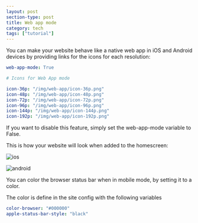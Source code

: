 ```yaml
---
layout: post
section-type: post
title: Web app mode
category: tech
tags: ["tutorial"]
---
```


You can make your website behave like a native web app in iOS and Android
devices by providing links for the icons for each resolution:

```yaml
web-app-mode: True

# Icons for Web App mode

icon-36p: "/img/web-app/icon-36p.png"
icon-48p: "/img/web-app/icon-48p.png"
icon-72p: "/img/web-app/icon-72p.png"
icon-96p: "/img/web-app/icon-96p.png"
icon-144p: "/img/web-app/icon-144p.png"
icon-192p: "/img/web-app/icon-192p.png"
```

If you want to disable this feature, simply set the web-app-mode variable to
False.

This is how your website will look when added to the homescreen:

![ios](https://github.com/le4ker/personal-jekyll-theme/raw/main/.github/img/ios.jpg)

![android](https://github.com/le4ker/personal-jekyll-theme/raw/main/.github/img/android.jpg)

You can color the browser status bar when in mobile mode, by setting it to a
color.

The color is define in the site config with the following variables

```yaml
color-browser: "#000000"
apple-status-bar-style: "black"
```
